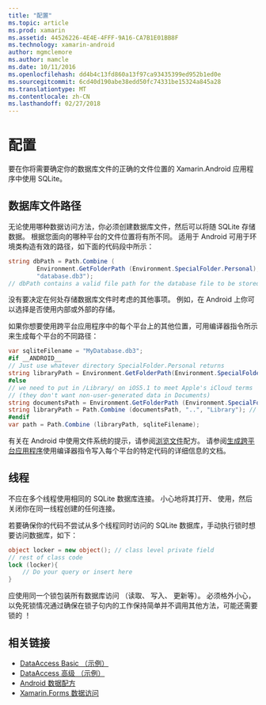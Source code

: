 ```yaml
---
title: "配置"
ms.topic: article
ms.prod: xamarin
ms.assetid: 44526226-4E4E-4FFF-9A16-CA7B1E01BB8F
ms.technology: xamarin-android
author: mgmclemore
ms.author: mamcle
ms.date: 10/11/2016
ms.openlocfilehash: dd4b4c13fd860a13f97ca93435399ed952b1ed0e
ms.sourcegitcommit: 6cd40d190abe38edd50fc74331be15324a845a28
ms.translationtype: MT
ms.contentlocale: zh-CN
ms.lasthandoff: 02/27/2018
---
```

# <a name="configuration"></a>配置

要在你将需要确定你的数据库文件的正确的文件位置的 Xamarin.Android 应用程序中使用 SQLite。

## <a name="database-file-path"></a>数据库文件路径

无论使用哪种数据访问方法，你必须创建数据库文件，然后可以将随 SQLite 存储数据。 根据您面向的哪种平台的文件位置将有所不同。 适用于 Android 可用于环境类构造有效的路径，如下面的代码段中所示：

```csharp
string dbPath = Path.Combine (
        Environment.GetFolderPath (Environment.SpecialFolder.Personal),
        "database.db3");
// dbPath contains a valid file path for the database file to be stored
```

没有要决定在何处存储数据库文件时考虑的其他事项。 例如，在 Android 上你可以选择是否使用内部或外部的存储。

如果你想要使用跨平台应用程序中的每个平台上的其他位置，可用编译器指令所示来生成每个平台的不同路径：

```csharp
var sqliteFilename = "MyDatabase.db3";
#if __ANDROID__
// Just use whatever directory SpecialFolder.Personal returns
string libraryPath = Environment.GetFolderPath(Environment.SpecialFolder.Personal); ;
#else
// we need to put in /Library/ on iOS5.1 to meet Apple's iCloud terms
// (they don't want non-user-generated data in Documents)
string documentsPath = Environment.GetFolderPath (Environment.SpecialFolder.Personal); // Documents folder
string libraryPath = Path.Combine (documentsPath, "..", "Library"); // Library folder instead
#endif
var path = Path.Combine (libraryPath, sqliteFilename);
```

有关在 Android 中使用文件系统的提示，请参阅[浏览文件](https://developer.xamarin.com/recipes/android/data/Files/Browse_Files)配方。 请参阅[生成跨平台应用程序](~/cross-platform/app-fundamentals/building-cross-platform-applications/index.md)使用编译器指令写入每个平台的特定代码的详细信息的文档。

## <a name="threading"></a>线程

不应在多个线程使用相同的 SQLite 数据库连接。 小心地将其打开、 使用，然后关闭你在同一线程创建的任何连接。

若要确保你的代码不尝试从多个线程同时访问的 SQLite 数据库，手动执行锁时想要访问数据库，如下：

```csharp
object locker = new object(); // class level private field
// rest of class code
lock (locker){
    // Do your query or insert here
}
```

应使用同一个锁包装所有数据库访问 （读取、 写入、 更新等）。 必须格外小心，以免死锁情况通过确保在锁子句内的工作保持简单并不调用其他方法，可能还需要锁的 ！


## <a name="related-links"></a>相关链接

- [DataAccess Basic （示例）](https://github.com/xamarin/mobile-samples/tree/master/DataAccess/Basic)
- [DataAccess 高级 （示例）](https://github.com/xamarin/mobile-samples/tree/master/DataAccess/Advanced)
- [Android 数据配方](https://developer.xamarin.com/recipes/android/data/)
- [Xamarin.Forms 数据访问](~/xamarin-forms/app-fundamentals/databases.md)
